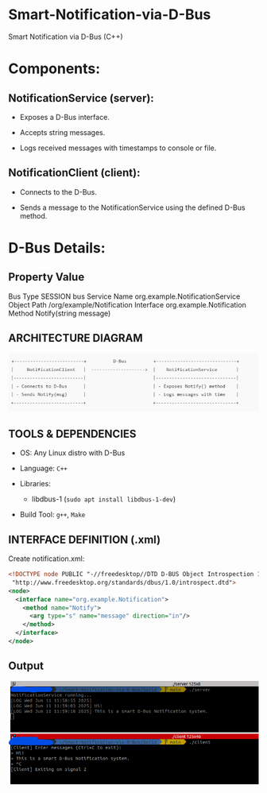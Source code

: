 # Smart-Notification-via-D-Bus
Smart Notification via D-Bus (C++)

# Components:
## NotificationService (server):

- Exposes a D-Bus interface.

- Accepts string messages.

- Logs received messages with timestamps to console or file.

## NotificationClient (client):

- Connects to the D-Bus.

- Sends a message to the NotificationService using the defined D-Bus method.

# D-Bus Details:

Property	Value
--------------------------------------------
Bus Type	SESSION bus
Service Name	org.example.NotificationService
Object Path	/org/example/Notification
Interface	org.example.Notification
Method	Notify(string message)

## ARCHITECTURE DIAGRAM

![alt text](image.png)

## TOOLS & DEPENDENCIES
- OS: Any Linux distro with D-Bus

- Language: `C++`

- Libraries:
    - libdbus-1 (`sudo apt install libdbus-1-dev`)

- Build Tool: `g++`, `Make`

## INTERFACE DEFINITION (.xml)
Create notification.xml:

```xml
<!DOCTYPE node PUBLIC "-//freedesktop//DTD D-BUS Object Introspection 1.0//EN"
 "http://www.freedesktop.org/standards/dbus/1.0/introspect.dtd">
<node>
  <interface name="org.example.Notification">
    <method name="Notify">
      <arg type="s" name="message" direction="in"/>
    </method>
  </interface>
</node>
```

## Output

![alt text](image-1.png)
